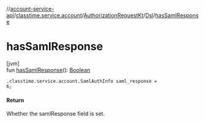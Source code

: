 //[account-service-api](../../../../index.md)/[classtime.service.account](../../index.md)/[AuthorizationRequestKt](../index.md)/[Dsl](index.md)/[hasSamlResponse](has-saml-response.md)

# hasSamlResponse

[jvm]\
fun [hasSamlResponse](has-saml-response.md)(): [Boolean](https://kotlinlang.org/api/latest/jvm/stdlib/kotlin/-boolean/index.html)

<code>.classtime.service.account.SamlAuthInfo saml_response = 6;</code>

#### Return

Whether the samlResponse field is set.
